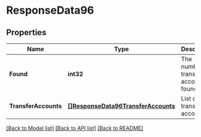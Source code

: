 # ResponseData96

## Properties
Name | Type | Description | Notes
------------ | ------------- | ------------- | -------------
**Found** | **int32** | The number of transfer accounts found | [default to null]
**TransferAccounts** | [**[]ResponseData96TransferAccounts**](ResponseData96_transfer_accounts.md) | List of transfer accounts | [default to null]

[[Back to Model list]](../README.md#documentation-for-models) [[Back to API list]](../README.md#documentation-for-api-endpoints) [[Back to README]](../README.md)

